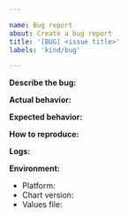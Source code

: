 ```yaml
---

name: Bug report
about: Create a bug report
title: '[BUG] <issue title>'
labels: 'kind/bug'

---
```


**Describe the bug:**

<!-- A clear and concise description of what the bug is. -->

**Actual behavior:**

<!-- A clear and concise description of what actually happens. -->

**Expected behavior:**

<!-- A clear and concise description of what you expected to happen. -->

**How to reproduce:**

<!--
Steps to reproduce the bug.

If possible add a minimal reproducer code sample in a new repo/branch.
-->

**Logs:**

<!-- If possible add the full logs related to the issue. -->

**Environment:**
- Platform: <!-- [e.g. GCP, AWS, etc] -->
- Chart version: <!-- [e.g. 8.x.x] -->
- Values file: <!-- [e.g. include or link to the used values file] -->
